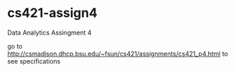 # cs421-assign4
Data Analytics Assingment 4

go to http://csmadison.dhcp.bsu.edu/~fsun/cs421/assignments/cs421_p4.html to see specifications
